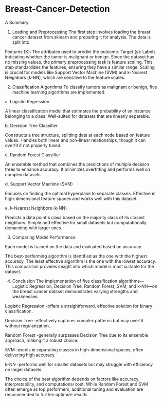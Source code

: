 # Breast-Cancer-Detection

A Summary

1. Loading and Preprocessing
The first step involves loading the breast cancer dataset from sklearn and preparing it for analysis. The data is split into:

Features (X): The attributes used to predict the outcome.
Target (y): Labels indicating whether the tumor is malignant or benign.
Since the dataset has no missing values, the primary preprocessing task is feature scaling. This step standardizes the features, ensuring they have a similar range. Scaling is crucial for models like Support Vector Machine (SVM) and k-Nearest Neighbors (k-NN), which are sensitive to the feature scales.

2. Classification Algorithms
To classify tumors as malignant or benign, five machine learning algorithms are implemented:

a. Logistic Regression

A linear classification model that estimates the probability of an instance belonging to a class.
Well-suited for datasets that are linearly separable.

b. Decision Tree Classifier

Constructs a tree structure, splitting data at each node based on feature values.
Handles both linear and non-linear relationships, though it can overfit if not properly tuned.

c. Random Forest Classifier

An ensemble method that combines the predictions of multiple decision trees to enhance accuracy.
It minimizes overfitting and performs well on complex datasets.

d. Support Vector Machine (SVM)

Focuses on finding the optimal hyperplane to separate classes.
Effective in high-dimensional feature spaces and works well with this dataset.

e. k-Nearest Neighbors (k-NN)

Predicts a data point's class based on the majority class of its closest neighbors.
Simple and effective for small datasets but computationally demanding with larger ones.

3. Comparing Model Performance

Each model is trained on the data and evaluated based on accuracy.

The best-performing algorithm is identified as the one with the highest accuracy.
The least effective algorithm is the one with the lowest accuracy.
This comparison provides insight into which model is most suitable for the dataset.

4. Conclusion
The implementation of five classification algorithms—Logistic Regression, Decision Tree, Random Forest, SVM, and k-NN—on the breast cancer dataset demonstrates varying strengths and weaknesses:

Logistic Regression -offers a straightforward, effective solution for binary classification.

Decision Tree -effectively captures complex patterns but may overfit without regularization.

Random Forest -generally surpasses Decision Tree due to its ensemble approach, making it a robust choice.

SVM  -excels in separating classes in high-dimensional spaces, often delivering high accuracy.

k-NN -performs well for smaller datasets but may struggle with efficiency on larger datasets.

The choice of the best algorithm depends on factors like accuracy, interpretability, and computational cost. While Random Forest and SVM often emerge as top performers, additional tuning and evaluation are recommended to further optimize results.
